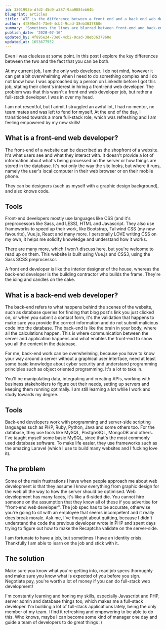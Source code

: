 ```yaml
---
id: 3301993b-dfd2-45d9-a387-9aa9084eb64b
blueprint: articles
title: 'WTF is the difference between a front end and a back end web developer?'
author: 4f895e24-73e0-4cb2-9cad-38eb3637860e
summary: 'Sometimes the lines are blurred between front-end and back-end, especially if you''re not working in the field'
publish_date: '2020-07-16'
updated_by: 4f895e24-73e0-4cb2-9cad-38eb3637860e
updated_at: 1653677552
---
```

Even I was clueless at some point. In this post I explore the key differences between the two and the fact that you can be both.

At my current job, I am the only web developer. I do not mind, however it can get a bit overwhelming when I need to do something complex and I do not know how. I was approached by a person on LinkedIn before I got this job, stating their client's interest in hiring a front-end web developer. The problem was that this wasn't a front end web developer job, but rather a full-stack developer. I was in over my head.

I am not resentful, but I admit I struggled an awful lot, I had no mentor, no team mates and was left to fend for myself. At the end of the day, I transitioned towards a more full-stack role, which was refreshing and I am feeling empowered by my new skills!

## **What is a front-end web developer?**
The front-end of a website can be described as the shopfront of a website. It's what users see and what they interact with. It doesn't provide a lot of information about what's being processed on the server or how things are stored in the database. It's not only the way the site looks, but where it runs, namely the user's local computer in their web browser or on their mobile phone. 

They can be designers (such as myself with a graphic design background), and also knows code. 

## **Tools**
Front-end developers mostly use languages like CSS (and it's preprocessors like Sass, and LESS), HTML and Javascript. They also use frameworks to speed up their work, like Bootstrap, Tailwind CSS (my new favourite), Vue.js, React and many more. I personally LOVE writing CSS on my own, it helps me solidify knowledge and understand how it works.

There are many more, which I won't discuss here, but you're welcome to read up on them. This website is built using Vue.js and CSS3, using the Sass SCSS preprocessor.

A front end developer is like the interior designer of the house, whereas the back-end developer is the building contractor who builds the frame. They're the icing and candles on the cake.

## **What is a back-end web developer?**
The back-end refers to what happens behind the scenes of the website, such as database queries for finding that blog post's link you just clicked on, or when you submit a contact form, it's the validation that happens to make sure you provide the correct information and do not submit malicious code into the database. The back-end is like the brain in your body, where all the calculations happen. This is where communication between the server and application happens and what enables the front-end to show you all the content in the database.

For me, back-end work can be overwhelming, because you have to know your way around a server without a graphical user interface, need at least some basic knowledge about cyber security and understand programming principles such as object oriented programming. It's a lot to take in.

You'll be manipulating data, integrating and creating APIs, working with business stakeholders to figure out their needs, setting up servers and keeping them running optimally. I am still learning a lot while I work and study towards my degree. 

## **Tools**
Back-end developers work with programming and server-side scripting languages such as PHP, Ruby, Python, Java and some others too. For the database, they use tools like MySQL, PostgreSQL, MongoDB and others. I've taught myself some basic MySQL, since that's the most commonly used database software. To make life easier, they use frameworks such as the amazing Laravel (which I use to build many websites and I fucking love it).

## **The problem**
Some of the main frustrations I have when people approach me about web development is that they assume I know everything from graphic design for the web all the way to how the server should be optimised. Web development has many faces, it's like a 6-sided die. You cannot hire someone on the assumption that they know all of these if you advertise for "front-end web developer". The job spec has to be accurate, otherwise you're going to sit with an employee that seems incompetent and it really does break morale. Ask me, I've thought about quitting, because I didn't understand the code the previous developer wrote in PHP and spent days trying to figure out how to make the Recaptcha validate on the server-side. 

I am fortunate to have a job, but sometimes I have an identity crisis. Thankfully I am able to learn on the job and stick with it.

## **The solution**
Make sure you know what you're getting into, read job specs thoroughly and make sure you know what is expected of you before you sign. Negotiate pay, you're worth a lot of money if you can do full-stack web development!

I'm constantly learning and honing my skills, especially Javascript and PHP, server admin and database things too, which makes me a full-stack developer. I'm building a lot of full-stack applications lately, being the only member of my team. I find it refreshing and empowering to be able to do this. Who knows, maybe I can become some kind of manager one day and guide a team of developers to do great things :)